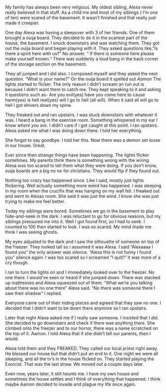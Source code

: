 My family has always been very religious. My oldest sibling, Alexa never really believed in that stuff. As a child me and most of my siblings ( I’m one of ten) were scared of the basement. It wasn’t finished and that really just made it creepier. 
 
One day Alexa was having a sleepover with 3 of her friends. One of them brought a ouija board. They decided to do it in the scariest part of the house, the basement. I snuck downstairs and was watching them. They got out the ouija board and began playing with it. They asked questions like,”Is there a spirit here with us?” No answer. “ If there is someone here please make yourself known.” There was suddenly a loud bang in the back corner of the storage section on the basement. 

They all jumped and I did also. I composed myself and they asked the next question. “What is your name?” On the ouija board it spelled out *Aamon*  The lights started to flicker. The only reason I didn’t scream an run out is because I didn’t want them to catch me.
They kept speaking to it and asking it questions such as- Are you evil(yes) have you come here to cause harm(yes) is hell real(yes) will I go to hell (all will).  When it said all will go to hell I got shivers down my spine.

They freaked out and ran upstairs. I was stuck downstairs with whatever it was. I heard a bang in the exercise room. Something whispered in my ear *I know where you are*. I didn’t care if i got caught at this point. I ran upstairs. Alexa asked me what I was doing down there. I told her everything. 

She forgot to say goodbye. I told her this. Now there was a demon set loose in our house. Great.

Ever since then strange things have been happening. The lights flicker sometimes. My parents think there is something wrong with the wiring. Alexa was too scared to tell them what they were doing. If you don’t know, ouija boards are a big no no for christians. They would flip if they found out. 

Nothing too crazy has happened since. Like I said, mostly just lights flickering. Well actually something more weird has happened. I was sleeping in my room when the crucifix that was hanging on my wall fell. I freaked out and went to Alexas room. She said it was just the wind. I know she was just trying to make me feel better.

Today my siblings were bored. Sometimes we go in the basement to play hide-and-seek in the dark. I was reluctant to go for obvious reasons, but my siblings pressured me into it. Well I got found first, so I had to seek. I counted to 100 then started to look. I was so scared. My mind made me think I was seeing ghosts.

My eyes adjusted to the dark and I saw the silhouette of someone on top of the freezer. They looked tall so i assumed it was Alexa. I said “Alexaaaa I found you” the only answer was silence. “Alexa this is not funny I found you” silence again. I was too scared so I screamed “I quit!!” it was more of a cry though.

I ran to turn the lights on and I immediately looked over to the freezer. No one there. I would’ve seen or heard if she jumped down. There was stacked up mattresses and Alexa squeezed out of them. “What we’re you talking about there was no one there” Alexa said. “No there was someone there I saw their shadow” I replied.

Everyone came out of their hiding places and agreed that they saw no one. I decided that I didn’t want to be down there anymore so I ran upstairs.

Later that night Alexa asked me if I really saw someone. I insisted that I did. She decided to go downstairs and check if there was anything there. She climbed onto the freezer and to our horror, there was a name scratched on the top of it. Aamon. I told Alexa that if she didn’t tell our parents, then I would.

Alexa told them and they FREAKED. They called our local priest right away. He blessed our house but that didn’t put an end to it. One night we were all sleeping, and all the tv’s in the house flicked on. They started playing the Exorcist. That was the last straw. We moved out a couple days later. 

Even now, years later, it still haunts me. I have my own house and sometimes the house settles and I think of everything that happened. I think maybe Aamon decided to invade and plague my life once again.